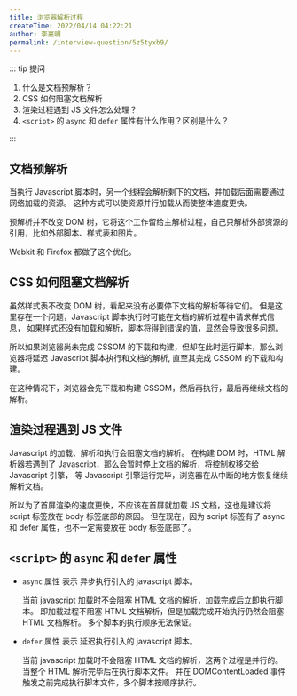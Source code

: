 ```yaml
---
title: 浏览器解析过程
createTime: 2022/04/14 04:22:21
author: 李嘉明
permalink: /interview-question/5z5tyxb9/
---
```


::: tip 提问

1. 什么是文档预解析？
2. CSS 如何阻塞文档解析
3. 渲染过程遇到 JS 文件怎么处理？
4. `<script>` 的 `async` 和 `defer` 属性有什么作用？区别是什么？

:::

## 文档预解析

当执行 Javascript 脚本时，另一个线程会解析剩下的文档，并加载后面需要通过网络加载的资源。
这种方式可以使资源并行加载从而使整体速度更快。

预解析并不改变 DOM 树，它将这个工作留给主解析过程，自己只解析外部资源的引用，比如外部脚本、样式表和图片。

Webkit 和 Firefox 都做了这个优化。

## CSS 如何阻塞文档解析

虽然样式表不改变 DOM 树，看起来没有必要停下文档的解析等待它们。
但是这里存在一个问题，Javascript 脚本执行时可能在文档的解析过程中请求样式信息，
如果样式还没有加载和解析，脚本将得到错误的值，显然会导致很多问题。

所以如果浏览器尚未完成 CSSOM 的下载和构建，但却在此时运行脚本，那么浏览器将延迟 Javascript 脚本执行和文档的解析,
直至其完成 CSSOM 的下载和构建。

在这种情况下，浏览器会先下载和构建 CSSOM，然后再执行，最后再继续文档的解析。

## 渲染过程遇到 JS 文件

Javascript 的加载、解析和执行会阻塞文档的解析。
在构建 DOM 时，HTML 解析器若遇到了 Javascript，那么会暂时停止文档的解析，将控制权移交给 Javascript 引擎，
等 Javascript 引擎运行完毕，浏览器在从中断的地方恢复继续解析文档。

所以为了首屏渲染的速度更快，不应该在首屏就加载 JS 文档，这也是建议将 script 标签放在 body 标签底部的原因。
但在现在，因为 script 标签有了 async 和 defer 属性，也不一定需要放在 body 标签底部了。

## `<script>` 的 `async` 和 `defer` 属性

- `async` 属性 表示 异步执行引入的 javascript 脚本。

  当前 javascript 加载时不会阻塞 HTML 文档的解析，加载完成后立即执行脚本。
  即加载过程不阻塞 HTML 文档解析，但是加载完成开始执行仍然会阻塞 HTML 文档解析。
  多个脚本的执行顺序无法保证。

- `defer` 属性 表示 延迟执行引入的 javascript 脚本。

  当前 javascript 加载时不会阻塞 HTML 文档的解析，这两个过程是并行的。
  当整个 HTML 解析完毕后在执行脚本文件。
  并在 DOMContentLoaded 事件触发之前完成执行脚本文件，多个脚本按顺序执行。
